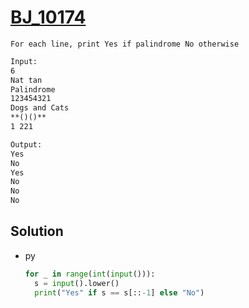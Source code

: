 # [BJ_10174](https://acmicpc.net/problem/10174)

```en
For each line, print Yes if palindrome No otherwise
```

```txt
Input:
6
Nat tan
Palindrome
123454321
Dogs and Cats
**()()**
1 221

Output:
Yes
No
Yes
No
No
No
```

## Solution

* py

  ```py
  for _ in range(int(input())):
    s = input().lower()
    print("Yes" if s == s[::-1] else "No")
  ```
